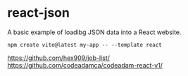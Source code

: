 # react-json
A basic example of loadibg JSON data into a React website. 

```
npm create vite@latest my-app -- --template react
```

https://github.com/hex909/job-list/ 
https://github.com/codeadamca/codeadam-react-v1/
